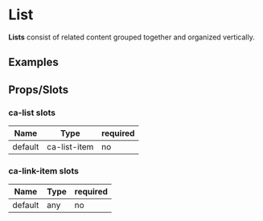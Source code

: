 
# List

**Lists** consist of related content grouped together and organized vertically.


## Examples

<Codepen codePenId="zLBLEV"></Codepen>

## Props/Slots

### ca-list slots

| Name | Type | required |
| ------ | ----------- | ------ |
| default   | ca-list-item | no |

### ca-link-item slots

| Name | Type | required |
| ------ | ----------- | ------ |
| default   | any | no |